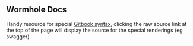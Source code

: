 Wormhole Docs
-------------





Handy resource for special [Gitbook syntax](https://support.audacityteam.org/community/contributing/tutorials/gitbook-markdown-syntax), clicking the raw source link at the top of the page will display the source for the special renderings (eg swagger)